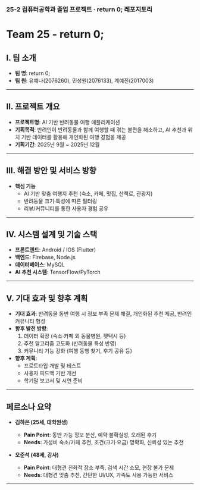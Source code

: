 ### 25-2 컴퓨터공학과 졸업 프로젝트 · return 0; 레포지토리
# Team 25 - return 0;

## Ⅰ. 팀 소개
- **팀 명**: return 0;
- **팀 원**: 유예나(2076260), 민성원(2076133), 계예진(2017003)

---

## Ⅱ. 프로젝트 개요
- **프로젝트명**: AI 기반 반려동물 여행 애플리케이션  
- **기획목적**: 반려인이 반려동물과 함께 여행할 때 겪는 불편을 해소하고, AI 추천과 위치 기반 데이터를 활용해 개인화된 여행 경험을 제공  
- **기획기간**: 2025년 9월 ~ 2025년 12월  

---

## Ⅲ. 해결 방안 및 서비스 방향
- **핵심 기능**  
  - AI 기반 맞춤 여행지 추천 (숙소, 카페, 맛집, 산책로, 관광지)  
  - 반려동물 크기·특성에 따른 필터링  
  - 리뷰/커뮤니티를 통한 사용자 경험 공유  

---

## Ⅳ. 시스템 설계 및 기술 스택
- **프론트엔드**: Android / IOS (Flutter)  
- **백엔드**: Firebase, Node.js  
- **데이터베이스**: MySQL  
- **AI 추천 시스템**: TensorFlow/PyTorch  

---

## Ⅴ. 기대 효과 및 향후 계획
- **기대 효과**: 반려동물 동반 여행 시 정보 부족 문제 해결, 개인화된 추천 제공, 반려인 커뮤니티 형성  
- **향후 발전 방향**:  
  1. 데이터 확장 (숙소·카페 외 동물병원, 펫택시 등)  
  2. 추천 알고리즘 고도화 (반려동물 특성 반영)  
  3. 커뮤니티 기능 강화 (여행 동행 찾기, 후기 공유 등)  
- **향후 계획**:  
  - 프로토타입 개발 및 테스트  
  - 사용자 피드백 기반 개선  
  - 학기말 보고서 및 시연 준비  

---

## 페르소나 요약
- **김하은 (25세, 대학원생)**  
  - **Pain Point**: 동반 가능 정보 분산, 예약 불확실성, 오래된 후기  
  - **Needs**: 가성비 숙소/카페 추천, 조건(크기·요금) 명확화, 신뢰성 있는 추천  

- **오준석 (48세, 강사)**  
  - **Pain Point**: 대형견 친화적 장소 부족, 검색 시간 소모, 현장 불가 문제  
  - **Needs**: 대형견 맞춤 추천, 간단한 UI/UX, 가족도 사용 가능한 서비스  

---



